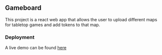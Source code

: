 

## Gameboard

This project is a react web app that allows the user to upload different maps for tabletop games and add tokens to that map.

### Deployment
A live demo can be found [here](https://farrare.github.io/GameBoard/)




